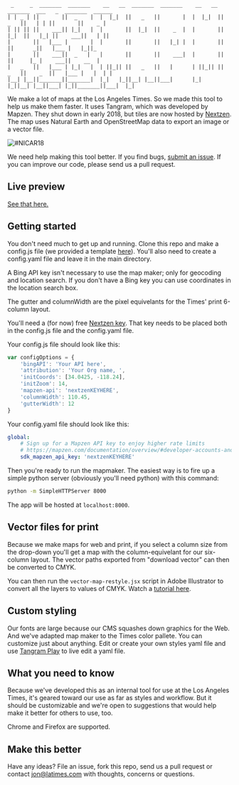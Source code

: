 ```
 _     _  _______  _______    __   __  _______  _______    __   __  _______  ___   _  _______  ______   
| | _ | ||       ||  _    |  |  |_|  ||   _   ||       |  |  |_|  ||   _   ||   | | ||       ||    _ |  
| || || ||    ___|| |_|   |  |       ||  |_|  ||    _  |  |       ||  |_|  ||   |_| ||    ___||   | ||  
|       ||   |___ |       |  |       ||       ||   |_| |  |       ||       ||      _||   |___ |   |_||_
|       ||    ___||  _   |   |       ||       ||    ___|  |       ||       ||     |_ |    ___||    __  |
|   _   ||   |___ | |_|   |  | ||_|| ||   _   ||   |      | ||_|| ||   _   ||    _  ||   |___ |   |  | |
|__| |__||_______||_______|  |_|   |_||__| |__||___|      |_|   |_||__| |__||___| |_||_______||___|  |_|
```

We make a lot of maps at the Los Angeles Times. So we made this tool to help us make them faster. It uses Tangram, which was developed by Mapzen. They shut down in early 2018, but tiles are now hosted by [Nextzen](https://www.nextzen.org/). The map uses Natural Earth and OpenStreetMap data to export an image or a vector file.

![#NICAR18](https://user-images.githubusercontent.com/695934/37242701-9ad8c81e-2433-11e8-9ad4-ad2d7646c02f.png)

We need help making this tool better. If you find bugs, [submit an issue](https://github.com/datadesk/web-map-maker/issues). If you can improve our code, please send us a pull request.

## Live preview

[See that here.](http://datadesk.github.io/web-map-maker/)

## Getting started

You don't need much to get up and running. Clone this repo and make a config.js file (we provided a template [here](https://github.com/datadesk/web-map-maker/tree/master/js/config.js-TEMPLATE)). You'll also need to create a config.yaml file and leave it in the main directory.

A Bing API key isn't necessary to use the map maker; only for geocoding and location search. If you don't have a Bing key you can use coordinates in the location search box.

The gutter and columnWidth are the pixel equivelants for the Times' print 6-column layout.

You'll need a (for now) free [Nextzen key](https://developers.nextzen.org/). That key needs to be placed both in the config.js file and the config.yaml file.

Your config.js file should look like this:
```js
var configOptions = {
    'bingAPI': 'Your API here',
    'attribution': 'Your Org name, ',
    'initCoords': [34.0425, -118.24],
    'initZoom': 14,
    'mapzen-api': 'nextzenKEYHERE',
    'columnWidth': 110.45,
    'gutterWidth': 12
}
```

Your config.yaml file should look like this:
```yaml
global:
    # Sign up for a Mapzen API key to enjoy higher rate limits
    # https://mapzen.com/documentation/overview/#developer-accounts-and-api-keys
    sdk_mapzen_api_key: 'nextzenKEYHERE'
```

Then you're ready to run the mapmaker. The easiest way is to fire up a simple python server (obviously you'll need python) with this command:

```sh
python -m SimpleHTTPServer 8000
```

The app will be hosted at `localhost:8000`.

## Vector files for print
Because we make maps for web and print, if you select a column size from the drop-down you'll get a map with the column-equivelant for our six-column layout. The vector paths exported from "download vector" can then be converted to CMYK.

You can then run the `vector-map-restyle.jsx` script in Adobe Illustrator to convert all the layers to values of CMYK. Watch a [tutorial here](http://latimes-graphics-media.s3.amazonaws.com/assets/video/map-maker-script-explainer.mp4).

## Custom styling
Our fonts are large because our CMS squashes down graphics for the Web. And we've adapted map maker to the Times color pallete. You can customize just about anything. Edit or create your own styles yaml file and use [Tangram Play](https://tangram.city/play/) to live edit a yaml file. 


## What you need to know

Because we've developed this as an internal tool for use at the Los Angeles Times, it's  geared toward our use as far as styles and workflow. But it should be customizable and we're open to suggestions that would help make it better for others to use, too.

Chrome and Firefox are supported.

## Make this better

Have any ideas? File an issue, fork this repo, send us a pull request or contact jon@latimes.com with thoughts, concerns or questions.
